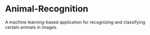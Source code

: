 # Animal-Recognition
A machine learning-based application for recognizing and classifying certain animals in images.
